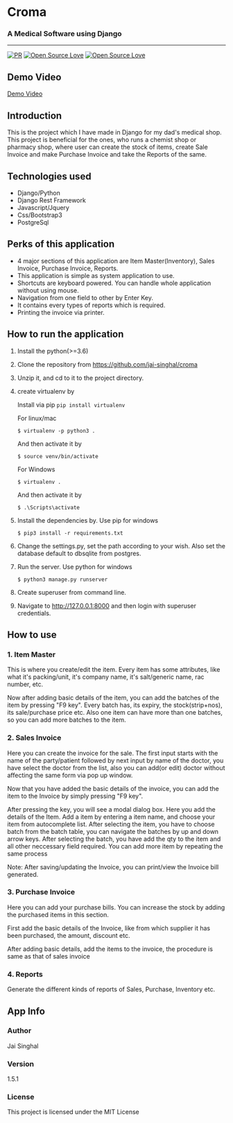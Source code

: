 

# **Croma**

### A Medical Software using Django
---

[![PR](https://img.shields.io/badge/PR-Welcome-blue.svg)](https://github.com/jai-singhal/croma)
[![Open Source Love](https://badges.frapsoft.com/os/mit/mit.svg?v=102)](https://github.com/jai-singhal/croma/blob/master/LICENSE)
[![Open Source Love](https://badges.frapsoft.com/os/v1/open-source.svg?v=102)](https://github.com/jai-singhal/croma/)

## Demo Video
[Demo Video](https://www.youtube.com/watch?v=x-Z_nmR70xk)

## Introduction

This is the project which I have made in Django for my dad's medical shop. This project is beneficial for the ones, who runs a chemist shop or pharmacy shop, where user can create the stock of items, create Sale Invoice and make Purchase Invoice and take the Reports of the same.

## Technologies used

- Django/Python
- Django Rest Framework
- Javascript/Jquery
- Css/Bootstrap3
- PostgreSql


## Perks of this application

- 4 major sections of this application are Item Master(Inventory), Sales Invoice, Purchase Invoice, Reports.
- This application is simple as system application to use.
- Shortcuts are keyboard powered. You can handle whole application without using mouse.
- Navigation from one field to other by Enter Key.
- It contains every types of reports which is required.
- Printing the invoice via printer.

## How to run the application

1. Install the python(>=3.6)

2. Clone the repository from https://github.com/jai-singhal/croma

3. Unzip it, and cd to it to the project directory.

4. create virtualenv by
  
    Install via pip
    `
    pip install virtualenv
    `
    
    For linux/mac 
    
    `
        $ virtualenv -p python3 .
    `

    And then activate it by

    `
        $ source venv/bin/activate
    `
    
    For Windows
    
    `
        $ virtualenv .
    `

    And then activate it by

    `
        $ .\Scripts\activate
    `
    

5. Install the dependencies by. Use pip for windows

    `
        $ pip3 install -r requirements.txt 
    `

6. Change the settings.py, set the path according to your wish. Also set the database default to dbsqlite from postgres.


7. Run the server. Use python for windows

    `
        $ python3 manage.py runserver
    `
    
8. Create superuser from command line.

9. Navigate to http://127.0.0.1:8000 and then login with superuser credentials.


## How to use

### 1. Item Master

This is where you create/edit the item. Every item has some attributes, like what it's packing/unit, it's company name, it's salt/generic name, rac number, etc.

Now after adding basic details of the item, you can add the batches of the item by pressing "F9 key". Every batch has, its expiry, the stock(strip+nos), its sale/purchase price etc. Also one item can have more than one batches, so you can add more batches to the item.


### 2. Sales Invoice

Here you can create the invoice for the sale. The first input starts with the name of the party/patient followed by next input by name of the doctor, you have select the doctor from the list, also you can add(or edit) doctor without affecting the same form via pop up window.

Now that you have added the basic details of the invoice, you can add the item to the Invoice by simply pressing "F9 key".

After pressing the key, you will see a modal dialog box. Here you add the details of the Item. Add a item by entering a item name, and choose your item from autocomplete list. After selecting the item, you have to choose batch from the batch table, you can navigate the batches by up and down arrow keys. After selecting the batch, you have add the qty to the item and all other neccessary field required. You can add more item by repeating the same process

Note: After saving/updating the Invoice, you can print/view the Invoice bill generated.


### 3. Purchase Invoice

Here you can add your purchase bills. You can increase the stock by adding the purchased items in this section.

First add the basic details of the Invoice, like from which supplier it has been purchased, the amount, discount etc.

After adding basic details, add the items to the invoice, the procedure is same as that of sales invoice


### 4. Reports

Generate the different kinds of reports of Sales, Purchase, Inventory etc.


## App Info
### Author
Jai Singhal

### Version
1.5.1

### License
This project is licensed under the MIT License
